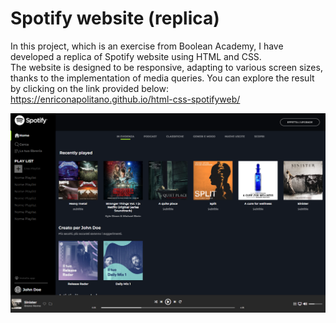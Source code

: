 # Spotify website (replica)
In this project, which is an exercise from Boolean Academy, I have developed a replica of Spotify website using HTML and CSS. <br> The website is designed to be responsive, adapting to various screen sizes, thanks to the implementation of media queries. You can explore the result by clicking on the link provided below: <br>
https://enriconapolitano.github.io/html-css-spotifyweb/

<img src="preview.png">


